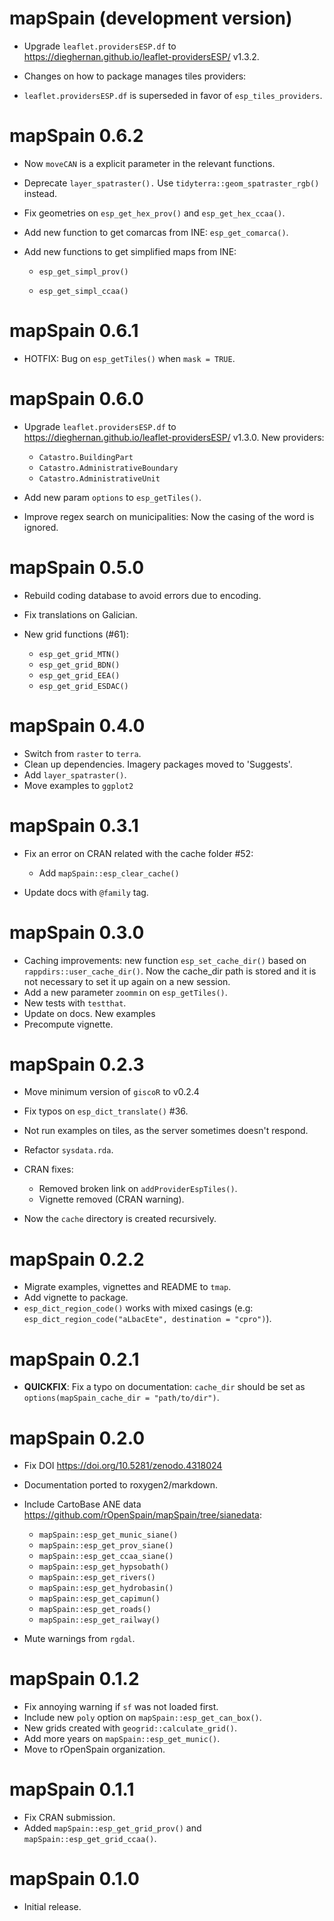 # mapSpain (development version)

-   Upgrade `leaflet.providersESP.df` to
    <https://dieghernan.github.io/leaflet-providersESP/> v1.3.2. 

-  Changes on how to package manages tiles providers:
  - `leaflet.providersESP.df` is superseded in favor of `esp_tiles_providers`.

# mapSpain 0.6.2

-   Now `moveCAN` is a explicit parameter in the relevant functions.

-   Deprecate `layer_spatraster().` Use `tidyterra::geom_spatraster_rgb()`
    instead.

-   Fix geometries on `esp_get_hex_prov()` and `esp_get_hex_ccaa()`.

-   Add new function to get comarcas from INE: `esp_get_comarca()`.

-   Add new functions to get simplified maps from INE:

    -   `esp_get_simpl_prov()`

    -   `esp_get_simpl_ccaa()`

# mapSpain 0.6.1

-   HOTFIX: Bug on `esp_getTiles()` when `mask = TRUE`.

# mapSpain 0.6.0

-   Upgrade `leaflet.providersESP.df` to
    <https://dieghernan.github.io/leaflet-providersESP/> v1.3.0. New providers:

    -   `Catastro.BuildingPart`
    -   `Catastro.AdministrativeBoundary`
    -   `Catastro.AdministrativeUnit`

-   Add new param `options` to `esp_getTiles()`.

-   Improve regex search on municipalities: Now the casing of the word is
    ignored.

# mapSpain 0.5.0

-   Rebuild coding database to avoid errors due to encoding.

-   Fix translations on Galician.

-   New grid functions (#61):

    -   `esp_get_grid_MTN()`
    -   `esp_get_grid_BDN()`
    -   `esp_get_grid_EEA()`
    -   `esp_get_grid_ESDAC()`

# mapSpain 0.4.0

-   Switch from `raster` to `terra`.
-   Clean up dependencies. Imagery packages moved to 'Suggests'.
-   Add `layer_spatraster()`.
-   Move examples to `ggplot2`

# mapSpain 0.3.1

-   Fix an error on CRAN related with the cache folder #52:

    -   Add `mapSpain::esp_clear_cache()`

-   Update docs with `@family` tag.

# mapSpain 0.3.0

-   Caching improvements: new function `esp_set_cache_dir()` based on
    `rappdirs::user_cache_dir()`. Now the cache_dir path is stored and it is not
    necessary to set it up again on a new session.
-   Add a new parameter `zoommin` on `esp_getTiles()`.
-   New tests with `testthat`.
-   Update on docs. New examples
-   Precompute vignette.

# mapSpain 0.2.3

-   Move minimum version of `giscoR` to v0.2.4

-   Fix typos on `esp_dict_translate()` #36.

-   Not run examples on tiles, as the server sometimes doesn't respond.

-   Refactor `sysdata.rda`.

-   CRAN fixes:

    -   Removed broken link on `addProviderEspTiles()`.
    -   Vignette removed (CRAN warning).

-   Now the `cache` directory is created recursively.

# mapSpain 0.2.2

-   Migrate examples, vignettes and README to `tmap`.
-   Add vignette to package.
-   `esp_dict_region_code()` works with mixed casings (e.g:
    `esp_dict_region_code("aLbacEte", destination = "cpro")`).

# mapSpain 0.2.1

-   **QUICKFIX**: Fix a typo on documentation: `cache_dir` should be set as
    `options(mapSpain_cache_dir = "path/to/dir")`.

# mapSpain 0.2.0

-   Fix DOI <https://doi.org/10.5281/zenodo.4318024>

-   Documentation ported to roxygen2/markdown.

-   Include CartoBase ANE data
    <https://github.com/rOpenSpain/mapSpain/tree/sianedata>:

    -   `mapSpain::esp_get_munic_siane()`
    -   `mapSpain::esp_get_prov_siane()`
    -   `mapSpain::esp_get_ccaa_siane()`
    -   `mapSpain::esp_get_hypsobath()`
    -   `mapSpain::esp_get_rivers()`
    -   `mapSpain::esp_get_hydrobasin()`
    -   `mapSpain::esp_get_capimun()`
    -   `mapSpain::esp_get_roads()`
    -   `mapSpain::esp_get_railway()`

-   Mute warnings from `rgdal`.

# mapSpain 0.1.2

-   Fix annoying warning if `sf` was not loaded first.
-   Include new `poly` option on `mapSpain::esp_get_can_box()`.
-   New grids created with `geogrid::calculate_grid()`.
-   Add more years on `mapSpain::esp_get_munic()`.
-   Move to rOpenSpain organization.

# mapSpain 0.1.1

-   Fix CRAN submission.
-   Added `mapSpain::esp_get_grid_prov()` and `mapSpain::esp_get_grid_ccaa()`.

# mapSpain 0.1.0

-   Initial release.
